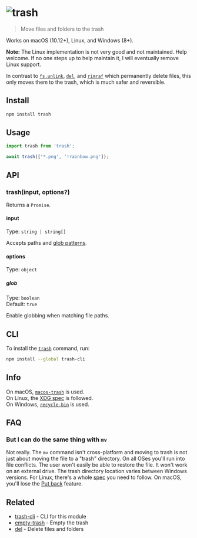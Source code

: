 # ![trash](media/logo.png)

> Move files and folders to the trash

Works on macOS (10.12+), Linux, and Windows (8+).

**Note:** The Linux implementation is not very good and not maintained. Help welcome. If no one steps up to help maintain it, I will eventually remove Linux support.

In contrast to [`fs.unlink`](https://nodejs.org/api/fs.html#fs_fs_unlink_path_callback), [`del`](https://github.com/sindresorhus/del), and [`rimraf`](https://github.com/isaacs/rimraf) which permanently delete files, this only moves them to the trash, which is much safer and reversible.

## Install

```sh
npm install trash
```

## Usage

```js
import trash from 'trash';

await trash(['*.png', '!rainbow.png']);
```

## API

### trash(input, options?)

Returns a `Promise`.

#### input

Type: `string | string[]`

Accepts paths and [glob patterns](https://github.com/sindresorhus/globby#globbing-patterns).

#### options

Type: `object`

##### glob

Type: `boolean`\
Default: `true`

Enable globbing when matching file paths.

## CLI

To install the [`trash`](https://github.com/sindresorhus/trash-cli) command, run:

```sh
npm install --global trash-cli
```

## Info

On macOS, [`macos-trash`](https://github.com/sindresorhus/macos-trash) is used.\
On Linux, the [XDG spec](https://standards.freedesktop.org/trash-spec/trashspec-1.0.html) is followed.\
On Windows, [`recycle-bin`](https://github.com/sindresorhus/recycle-bin) is used.

## FAQ

### But I can do the same thing with `mv`

Not really. The `mv` command isn't cross-platform and moving to trash is not just about moving the file to a "trash" directory. On all OSes you'll run into file conflicts. The user won't easily be able to restore the file. It won't work on an external drive. The trash directory location varies between Windows versions. For Linux, there's a whole [spec](https://standards.freedesktop.org/trash-spec/trashspec-1.0.html) you need to follow. On macOS, you'll lose the [Put back](https://mac-fusion.com/trash-tip-how-to-put-files-back-to-their-original-location/) feature.

## Related

- [trash-cli](https://github.com/sindresorhus/trash-cli) - CLI for this module
- [empty-trash](https://github.com/sindresorhus/empty-trash) - Empty the trash
- [del](https://github.com/sindresorhus/del) - Delete files and folders
